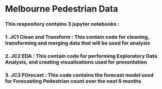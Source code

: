 # Melbourne Pedestrian Data

### This respository contains 3 jupyter notebooks : 
### 1. JC1 Clean and Transform : This contain code for cleaning, transforming and merging data that will be used for analysis 
### 2. JC2 EDA : This contain code for performing Exploratory Data Analysis, and creating visualisations used for presentation
### 3. JC3 FOrecast : This code contains the forecast model used for Forecasting Pedestrian count over the next 6 months
